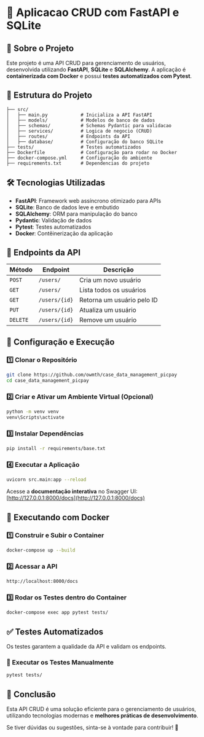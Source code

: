 # 📌 Aplicacao CRUD com FastAPI e SQLite

## 🚀 Sobre o Projeto
Este projeto é uma API CRUD para gerenciamento de usuários, desenvolvida utilizando **FastAPI**, **SQLite** e **SQLAlchemy**. A aplicação é **containerizada com Docker** e possui **testes automatizados com Pytest**.

## 📂 Estrutura do Projeto
```
├── src/
│   ├── main.py            # Inicializa a API FastAPI
│   ├── models/            # Modelos de banco de dados
│   ├── schemas/           # Schemas Pydantic para validacao
│   ├── services/          # Logica de negocio (CRUD)
│   ├── routes/            # Endpoints da API
│   ├── database/          # Configuração do banco SQLite
├── tests/                 # Testes automatizados
├── Dockerfile             # Configuração para rodar no Docker
├── docker-compose.yml     # Configuração do ambiente
├── requirements.txt       # Dependencias do projeto
```

## 🛠 Tecnologias Utilizadas
- **FastAPI**: Framework web assíncrono otimizado para APIs
- **SQLite**: Banco de dados leve e embutido
- **SQLAlchemy**: ORM para manipulação do banco
- **Pydantic**: Validação de dados
- **Pytest**: Testes automatizados
- **Docker**: Contêinerização da aplicação

## 📌 Endpoints da API
| Método | Endpoint          | Descrição |
|--------|------------------|------------|
| `POST` | `/users/`        | Cria um novo usuário |
| `GET`  | `/users/`        | Lista todos os usuários |
| `GET`  | `/users/{id}`    | Retorna um usuário pelo ID |
| `PUT`  | `/users/{id}`    | Atualiza um usuário |
| `DELETE` | `/users/{id}`  | Remove um usuário |

## 🔧 Configuração e Execução
### 1️⃣ Clonar o Repositório
```sh
git clone https://github.com/owmth/case_data_management_picpay
cd case_data_management_picpay
```
### 2️⃣ Criar e Ativar um Ambiente Virtual (Opcional)
```sh
python -m venv venv
venv\Scripts\activate
```
### 3️⃣ Instalar Dependências
```sh
pip install -r requirements/base.txt
```
### 4️⃣ Executar a Aplicação
```sh
uvicorn src.main:app --reload
```
Acesse a **documentação interativa** no Swagger UI: [http://127.0.0.1:8000/docs](http://127.0.0.1:8000/docs)

## 🐳 Executando com Docker
### 1️⃣ Construir e Subir o Container
```sh
docker-compose up --build
```
### 2️⃣ Acessar a API
```sh
http://localhost:8000/docs
```
### 3️⃣ Rodar os Testes dentro do Container
```sh
docker-compose exec app pytest tests/
```

## ✅ Testes Automatizados
Os testes garantem a qualidade da API e validam os endpoints.

### 🔹 Executar os Testes Manualmente
```sh
pytest tests/
```

## 🎯 Conclusão
Esta API CRUD é uma solução eficiente para o gerenciamento de usuários, utilizando tecnologias modernas e **melhores práticas de desenvolvimento**.

Se tiver dúvidas ou sugestões, sinta-se à vontade para contribuir! 🚀

